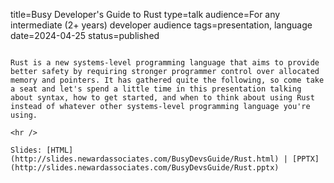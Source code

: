 title=Busy Developer's Guide to Rust
type=talk
audience=For any intermediate (2+ years) developer audience
tags=presentation, language
date=2024-04-25
status=published
~~~~~~

Rust is a new systems-level programming language that aims to provide better safety by requiring stronger programmer control over allocated memory and pointers. It has gathered quite the following, so come take a seat and let's spend a little time in this presentation talking about syntax, how to get started, and when to think about using Rust instead of whatever other systems-level programming language you're using.
    
<hr />

Slides: [HTML](http://slides.newardassociates.com/BusyDevsGuide/Rust.html) | [PPTX](http://slides.newardassociates.com/BusyDevsGuide/Rust.pptx)
